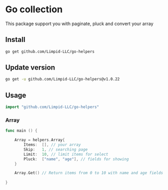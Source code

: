 # Go collection

This package support you with paginate, pluck and convert your array

## Install

```bash
go get github.com/Limpid-LLC/go-helpers
```

## Update version

```bash
go get -u github.com/Limpid-LLC/go-helpers@v1.0.22
```

## Usage

```go
import "github.com/Limpid-LLC/go-helpers"
```

### Array

```go
func main () {

    Array = helpers.Array{
        Items:  [], // your array
        Skip:   1, // searching page
        Limit:  10, // limit items for select
        Pluck:  ["name", "age"], // fields for showing
    }

    Array.Get() // Return items from 0 to 10 with name and age fields
    
}
```
